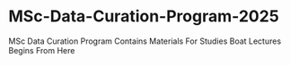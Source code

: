 # MSc-Data-Curation-Program-2025
MSc Data Curation Program Contains Materials For Studies
Boat Lectures Begins From Here
